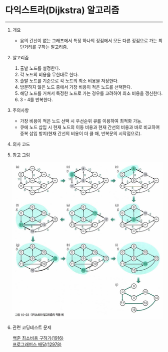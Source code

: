 # 다익스트라(Dijkstra) 알고리즘

<hr>

1. 개요

   * 음의 간선이 없는 그래프에서 특정 하나의 정점에서 모든 다른 정점으로 가는 최단거리를 구하는 알고리즘.
2. 알고리즘

   1. 출발 노드를 설정한다.
   2. 각 노드의 비용을 무한대로 한다.
   3. 출발 노드를 기준으로 각 노드의 최소 비용을 저장한다.
   4. 방문하지 않은 노드 중에서 가장 비용이 적은 노드를 선택한다.
   5. 해당 노드를 거쳐서 특정한 노드로 가는 경우를 고려하여 최소 비용을 갱신한다.
   6. 3 - 4를 반복한다.
3. 주의사항

   * 가장 비용이 적은 노드 선택 시 우선순위 큐를 이용하여 최적화 가능.
   * 큐에 노드 삽입 시 현재 노드의 이동 비용과 현재 간선의 비용과 바로 비교하여 중복 삽입 방지(현재 간선의 비용이 더 클 때, 반복문의 시작점으로).
4. 의사 코드

5. 참고 그림

   ![dijkstra.jpeg](assets/dijkstra.jpeg)
6. 관련 코딩테스트 문제

   [백준 최소비용 구하기(1916)](https://www.acmicpc.net/problem/1916)<br>
   [프로그래머스 배달(12978)](https://school.programmers.co.kr/learn/courses/30/lessons/12978)
